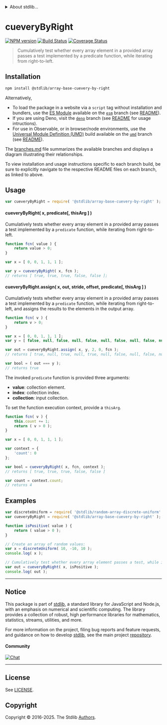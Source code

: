 <!--

@license Apache-2.0

Copyright (c) 2024 The Stdlib Authors.

Licensed under the Apache License, Version 2.0 (the "License");
you may not use this file except in compliance with the License.
You may obtain a copy of the License at

   http://www.apache.org/licenses/LICENSE-2.0

Unless required by applicable law or agreed to in writing, software
distributed under the License is distributed on an "AS IS" BASIS,
WITHOUT WARRANTIES OR CONDITIONS OF ANY KIND, either express or implied.
See the License for the specific language governing permissions and
limitations under the License.

-->


<details>
  <summary>
    About stdlib...
  </summary>
  <p>We believe in a future in which the web is a preferred environment for numerical computation. To help realize this future, we've built stdlib. stdlib is a standard library, with an emphasis on numerical and scientific computation, written in JavaScript (and C) for execution in browsers and in Node.js.</p>
  <p>The library is fully decomposable, being architected in such a way that you can swap out and mix and match APIs and functionality to cater to your exact preferences and use cases.</p>
  <p>When you use stdlib, you can be absolutely certain that you are using the most thorough, rigorous, well-written, studied, documented, tested, measured, and high-quality code out there.</p>
  <p>To join us in bringing numerical computing to the web, get started by checking us out on <a href="https://github.com/stdlib-js/stdlib">GitHub</a>, and please consider <a href="https://opencollective.com/stdlib">financially supporting stdlib</a>. We greatly appreciate your continued support!</p>
</details>

# cueveryByRight

[![NPM version][npm-image]][npm-url] [![Build Status][test-image]][test-url] [![Coverage Status][coverage-image]][coverage-url] <!-- [![dependencies][dependencies-image]][dependencies-url] -->

> Cumulatively test whether every array element in a provided array passes a test implemented by a predicate function, while iterating from right-to-left.

<section class="installation">

## Installation

```bash
npm install @stdlib/array-base-cuevery-by-right
```

Alternatively,

-   To load the package in a website via a `script` tag without installation and bundlers, use the [ES Module][es-module] available on the [`esm`][esm-url] branch (see [README][esm-readme]).
-   If you are using Deno, visit the [`deno`][deno-url] branch (see [README][deno-readme] for usage intructions).
-   For use in Observable, or in browser/node environments, use the [Universal Module Definition (UMD)][umd] build available on the [`umd`][umd-url] branch (see [README][umd-readme]).

The [branches.md][branches-url] file summarizes the available branches and displays a diagram illustrating their relationships.

To view installation and usage instructions specific to each branch build, be sure to explicitly navigate to the respective README files on each branch, as linked to above.

</section>

<section class="usage">

## Usage

```javascript
var cueveryByRight = require( '@stdlib/array-base-cuevery-by-right' );
```

#### cueveryByRight( x, predicate\[, thisArg ] )

Cumulatively tests whether every array element in a provided array passes a test implemented by a `predicate` function, while iterating from right-to-left.

```javascript
function fcn( value ) {
    return value > 0;
}

var x = [ 0, 0, 1, 1, 1 ];

var y = cueveryByRight( x, fcn );
// returns [ true, true, true, false, false ];
```

#### cueveryByRight.assign( x, out, stride, offset, predicate\[, thisArg ] )

Cumulatively tests whether every array element in a provided array passes a test implemented by a `predicate` function, while iterating from right-to-left, and assigns the results to the elements in the output array.

```javascript
function fcn( v ) {
    return v > 0;
}

var x = [ 0, 0, 1, 1, 1 ];
var y = [ false, null, false, null, false, null, false, null, false, null ];

var out = cueveryByRight.assign( x, y, 2, 0, fcn );
// returns [ true, null, true, null, true, null, false, null, false, null ]

var bool = ( out === y );
// returns true
```

The invoked `predicate` function is provided three arguments:

-   **value**: collection element.
-   **index**: collection index.
-   **collection**: input collection.

To set the function execution context, provide a `thisArg`.

```javascript
function fcn( v ) {
    this.count += 1;
    return ( v > 0 );
}

var x = [ 0, 0, 1, 1, 1 ];

var context = {
    'count': 0
};

var bool = cueveryByRight( x, fcn, context );
// returns [ true, true, true, false, false ]

var count = context.count;
// returns 4
```

</section>

<!-- /.usage -->

<section class="notes">

</section>

<!-- /.notes -->

<section class="examples">

## Examples

<!-- eslint no-undef: "error" -->

```javascript
var discreteUniform = require( '@stdlib/random-array-discrete-uniform' );
var cueveryByRight = require( '@stdlib/array-base-cuevery-by-right' );

function isPositive( value ) {
    return ( value > 0 );
}

// Create an array of random values:
var x = discreteUniform( 10, -10, 10 );
console.log( x );

// Cumulatively test whether every array element passes a test, while iterating from right-to-left:
var out = cueveryByRight( x, isPositive );
console.log( out );
```

</section>

<!-- /.examples -->

<!-- Section for related `stdlib` packages. Do not manually edit this section, as it is automatically populated. -->

<section class="related">

</section>

<!-- /.related -->

<!-- Section for all links. Make sure to keep an empty line after the `section` element and another before the `/section` close. -->


<section class="main-repo" >

* * *

## Notice

This package is part of [stdlib][stdlib], a standard library for JavaScript and Node.js, with an emphasis on numerical and scientific computing. The library provides a collection of robust, high performance libraries for mathematics, statistics, streams, utilities, and more.

For more information on the project, filing bug reports and feature requests, and guidance on how to develop [stdlib][stdlib], see the main project [repository][stdlib].

#### Community

[![Chat][chat-image]][chat-url]

---

## License

See [LICENSE][stdlib-license].


## Copyright

Copyright &copy; 2016-2025. The Stdlib [Authors][stdlib-authors].

</section>

<!-- /.stdlib -->

<!-- Section for all links. Make sure to keep an empty line after the `section` element and another before the `/section` close. -->

<section class="links">

[npm-image]: http://img.shields.io/npm/v/@stdlib/array-base-cuevery-by-right.svg
[npm-url]: https://npmjs.org/package/@stdlib/array-base-cuevery-by-right

[test-image]: https://github.com/stdlib-js/array-base-cuevery-by-right/actions/workflows/test.yml/badge.svg?branch=main
[test-url]: https://github.com/stdlib-js/array-base-cuevery-by-right/actions/workflows/test.yml?query=branch:main

[coverage-image]: https://img.shields.io/codecov/c/github/stdlib-js/array-base-cuevery-by-right/main.svg
[coverage-url]: https://codecov.io/github/stdlib-js/array-base-cuevery-by-right?branch=main

<!--

[dependencies-image]: https://img.shields.io/david/stdlib-js/array-base-cuevery-by-right.svg
[dependencies-url]: https://david-dm.org/stdlib-js/array-base-cuevery-by-right/main

-->

[chat-image]: https://img.shields.io/gitter/room/stdlib-js/stdlib.svg
[chat-url]: https://app.gitter.im/#/room/#stdlib-js_stdlib:gitter.im

[stdlib]: https://github.com/stdlib-js/stdlib

[stdlib-authors]: https://github.com/stdlib-js/stdlib/graphs/contributors

[umd]: https://github.com/umdjs/umd
[es-module]: https://developer.mozilla.org/en-US/docs/Web/JavaScript/Guide/Modules

[deno-url]: https://github.com/stdlib-js/array-base-cuevery-by-right/tree/deno
[deno-readme]: https://github.com/stdlib-js/array-base-cuevery-by-right/blob/deno/README.md
[umd-url]: https://github.com/stdlib-js/array-base-cuevery-by-right/tree/umd
[umd-readme]: https://github.com/stdlib-js/array-base-cuevery-by-right/blob/umd/README.md
[esm-url]: https://github.com/stdlib-js/array-base-cuevery-by-right/tree/esm
[esm-readme]: https://github.com/stdlib-js/array-base-cuevery-by-right/blob/esm/README.md
[branches-url]: https://github.com/stdlib-js/array-base-cuevery-by-right/blob/main/branches.md

[stdlib-license]: https://raw.githubusercontent.com/stdlib-js/array-base-cuevery-by-right/main/LICENSE

</section>

<!-- /.links -->
